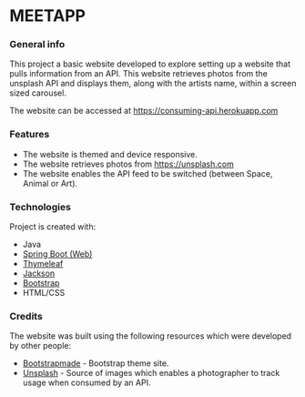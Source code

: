 # MEETAPP

### General info
This project a basic website developed to explore setting up a website that pulls information from an API. This website retrieves photos from the unsplash API and displays them, along with the artists name, within a screen sized carousel. 

The website can be accessed at https://consuming-api.herokuapp.com

### Features
* The website is themed and device responsive.
* The website retrieves photos from https://unsplash.com
* The website enables the API feed to be switched (between Space, Animal or Art).

### Technologies
Project is created with:
* Java
* [Spring Boot (Web)](https://spring.io/projects/spring-boot)
* [Thymeleaf](https://www.thymeleaf.org/)
* [Jackson](https://github.com/FasterXML/jackson)
* [Bootstrap](https://getbootstrap.com/)
* HTML/CSS

### Credits
The website was built using the following resources which were developed by other people:
* [Bootstrapmade](https://bootstrapmade.com/) - Bootstrap theme site.
* [Unsplash](https://unsplash.com/) - Source of images which enables a photographer to track usage when consumed by an API.
